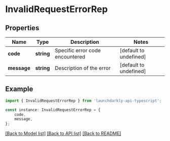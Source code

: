 # InvalidRequestErrorRep


## Properties

Name | Type | Description | Notes
------------ | ------------- | ------------- | -------------
**code** | **string** | Specific error code encountered | [default to undefined]
**message** | **string** | Description of the error | [default to undefined]

## Example

```typescript
import { InvalidRequestErrorRep } from 'launchdarkly-api-typescript';

const instance: InvalidRequestErrorRep = {
    code,
    message,
};
```

[[Back to Model list]](../README.md#documentation-for-models) [[Back to API list]](../README.md#documentation-for-api-endpoints) [[Back to README]](../README.md)

